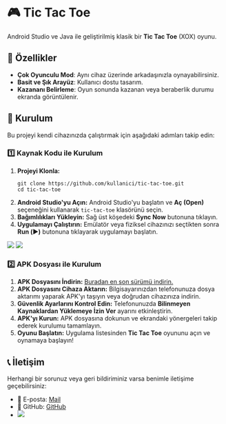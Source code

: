 <h1>🎮 Tic Tac Toe</h1>
    <p>Android Studio ve Java ile geliştirilmiş klasik bir <strong>Tic Tac Toe</strong> (XOX) oyunu.</p>

  <h2>📌 Özellikler</h2>
    <ul>
        <li><strong>Çok Oyunculu Mod</strong>: Aynı cihaz üzerinde arkadaşınızla oynayabilirsiniz.</li>
        <li><strong>Basit ve Şık Arayüz</strong>: Kullanıcı dostu tasarım.</li>
        <li><strong>Kazananı Belirleme</strong>: Oyun sonunda kazanan veya beraberlik durumu ekranda görüntülenir.</li>
    </ul>

  <h2>📲 Kurulum</h2>
    <p>Bu projeyi kendi cihazınızda çalıştırmak için aşağıdaki adımları takip edin:</p>

  <h3>1️⃣ Kaynak Kodu ile Kurulum</h3>
    <ol>
        <li><strong>Projeyi Klonla:</strong></li>
        <pre><code>git clone https://github.com/kullanici/tic-tac-toe.git
cd tic-tac-toe</code></pre>
        <li><strong>Android Studio'yu Açın:</strong> Android Studio'yu başlatın ve <strong>Aç (Open)</strong> seçeneğini kullanarak <code>tic-tac-toe</code> klasörünü seçin.</li>
        <li><strong>Bağımlılıkları Yükleyin:</strong> Sağ üst köşedeki <strong>Sync Now</strong> butonuna tıklayın.</li>
        <li><strong>Uygulamayı Çalıştırın:</strong> Emülatör veya fiziksel cihazınızı seçtikten sonra <strong>Run (▶️)</strong> butonuna tıklayarak uygulamayı başlatın.</li>
    </ol>

<img src="https://github.com/user-attachments/assets/26d4e8de-f7ae-4d05-ad23-78cc0c452e4a" />
<img src="https://github.com/user-attachments/assets/15eb0e71-c1f7-4e1e-980f-5ec43d03b081" />
  <h3>2️⃣ APK Dosyası ile Kurulum</h3>
    <ol>
        <li><strong>APK Dosyasını İndirin:</strong> <a href="https://drive.google.com/file/d/1P5zl0oqRdeK9PtzPyHPswrnB2x6bASqZ/view?usp=sharing">Buradan en son sürümü indirin.</a></li>
        <li><strong>APK Dosyasını Cihaza Aktarın:</strong> Bilgisayarınızdan telefonunuza dosya aktarımı yaparak APK'yı taşıyın veya doğrudan cihazınıza indirin.</li>
        <li><strong>Güvenlik Ayarlarını Kontrol Edin:</strong> Telefonunuzda <strong>Bilinmeyen Kaynaklardan Yüklemeye İzin Ver</strong> ayarını etkinleştirin.</li>
        <li><strong>APK'yı Kurun:</strong> APK dosyasına dokunun ve ekrandaki yönergeleri takip ederek kurulumu tamamlayın.</li>
        <li><strong>Oyunu Başlatın:</strong> Uygulama listesinden <strong>Tic Tac Toe</strong> oyununu açın ve oynamaya başlayın!</li>
    </ol>
    
  <h2>📞 İletişim</h2>
    <p>Herhangi bir sorunuz veya geri bildiriminiz varsa benimle iletişime geçebilirsiniz:</p>
    <ul>
        <li>📧 E-posta: <a href="mailto:umutefearslanturkdev.com">Mail</a></li>
        <li>🐙 GitHub: <a href="https://github.com/umutefearslanturkk">GitHub</a></li>
        <li><a href="https://www.buymeacoffee.com/UmutEfe"><img src="https://img.buymeacoffee.com/button-api/?text=Bana bir kahve ısmarla&emoji=&slug=UmutEfe&button_colour=FFDD00&font_colour=000000&font_family=Çerez&outline_colour=000000&coffee_colour=ffffff" /></a></li>
      
   </ul>
